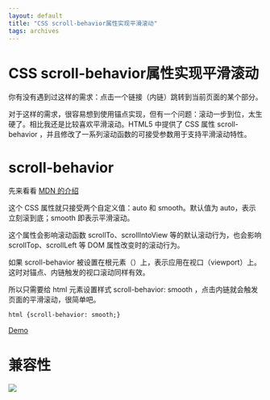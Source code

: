 ```yaml
---
layout: default
title: "CSS scroll-behavior属性实现平滑滚动"
tags: archives
---
```


# CSS scroll-behavior属性实现平滑滚动

你有没有遇到过这样的需求：点击一个链接（内链）跳转到当前页面的某个部分。

对于这样的需求，很容易想到使用锚点实现，但有一个问题：滚动一步到位，太生硬了。相比我还是比较喜欢平滑滚动。HTML5 中提供了 CSS 属性 scroll-behavior ，并且修改了一系列滚动函数的可接受参数用于支持平滑滚动特性。

# scroll-behavior

先来看看 [MDN 的介绍](https://developer.mozilla.org/zh-CN/docs/Web/CSS/scroll-behavior)

这个 CSS 属性就只接受两个自定义值：auto 和 smooth。默认值为 auto，表示立刻滚到底；smooth 即表示平滑滚动。

这个属性会影响滚动函数  scrollTo、scrollIntoView 等的默认滚动行为，也会影响 scrollTop、scrollLeft 等 DOM 属性改变时的滚动行为。

如果  scroll-behavior 被设置在根元素（<html>）上，表示应用在视口（viewport）上。这时对锚点、内链触发的视口滚动同样有效。

所以只需要给 html 元素设置样式 scroll-behavior: smooth ，点击内链就会触发页面的平滑滚动，很简单吧。

```html
html {scroll-behavior: smooth;}
```

[Demo](https://codepen.io/yj_bian/pen/QWbaPOL)

# 兼容性

![](https://lien-1258580758.cos.ap-shanghai.myqcloud.com/blog-img/12_smooth/2.png)

